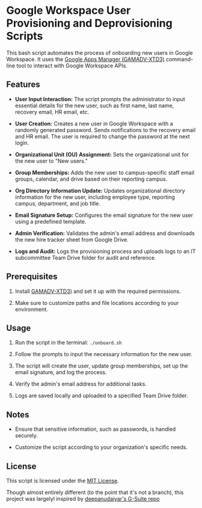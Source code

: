 # Google Workspace User Provisioning and Deprovisioning Scripts

This bash script automates the process of onboarding new users in Google Workspace. It uses the [Google Apps Manager (GAMADV-XTD3)](https://github.com/taers232c/GAMADV-XTD3) command-line tool to interact with Google Workspace APIs.

## Features

- **User Input Interaction:** The script prompts the administrator to input essential details for the new user, such as first name, last name, recovery email, HR email, etc.

- **User Creation:** Creates a new user in Google Workspace with a randomly generated password. Sends notifications to the recovery email and HR email. The user is required to change the password at the next login.

- **Organizational Unit (OU) Assignment:** Sets the organizational unit for the new user to "New users."

- **Group Memberships:** Adds the new user to campus-specific staff email groups, calendar, and drive based on their reporting campus.

- **Org Directory Information Update:** Updates organizational directory information for the new user, including employee type, reporting campus, department, and job title.

- **Email Signature Setup:** Configures the email signature for the new user using a predefined template.

- **Admin Verification:** Validates the admin's email address and downloads the new hire tracker sheet from Google Drive.

- **Logs and Audit:** Logs the provisioning process and uploads logs to an IT subcommittee Team Drive folder for audit and reference.

## Prerequisites

1. Install [GAMADV-XTD3)](https://github.com/taers232c/GAMADV-XTD3) and set it up with the required permissions.

2. Make sure to customize paths and file locations according to your environment.

## Usage

1. Run the script in the terminal: `./onboard.sh`

2. Follow the prompts to input the necessary information for the new user.

3. The script will create the user, update group memberships, set up the email signature, and log the process.

4. Verify the admin's email address for additional tasks.

5. Logs are saved locally and uploaded to a specified Team Drive folder.

## Notes

- Ensure that sensitive information, such as passwords, is handled securely.

- Customize the script according to your organization's specific needs.

## License

This script is licensed under the [MIT License](LICENSE).

Though almost entirely different (to the point that it's not a branch), this project was largelyl inspired by [deepanudaiyar's G-Suite repo](https://github.com/deepanudaiyar/G-Suite)
